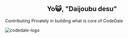 <h2 align="center">Yo😺, "Daijoubu desu"</h2>

<p align="center" >
<p>Contributing Privately in building what is core of CodeDale</p><img src="https://photos.fife.usercontent.google.com/pw/AP1GczPVG0mpJAYkZ8_gWyAAml56Ck4hmG9mwzQ836CFeRV1kk3ZDsAS5Qjv=w2880-h720-s-no-gm?authuser=0" alt="codedale-logo">
<!-- <img src="https://github-readme-activity-graph.vercel.app/graph?username=KiranPolaki&theme=material-palenight&bg_color=00000000&point=00000000&hide_border=true&custom_title=Activity+last+30+days&area=true"> -->
<br></br>
<!-- <img align='center' src='https://github-readme-streak-stats.herokuapp.com/?user=KiranPolaki&theme=midnight-purple&hide_border=false'/> -->
</p>

